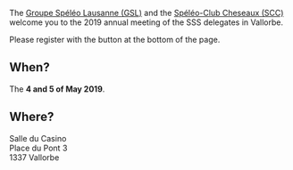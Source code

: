 The [Groupe Spéléo Lausanne (GSL)](http://www.speleo-lausanne.ch) and the [Spéléo-Club Cheseaux (SCC)](http://www.speleo-cheseaux.ch)
welcome you to the 2019 annual meeting of the SSS delegates in Vallorbe.

Please register with the button at the bottom of the page.

## When?

The **4 and 5 of May 2019**.

## Where?

Salle du Casino</br>
Place du Pont 3</br>
1337 Vallorbe</br>
